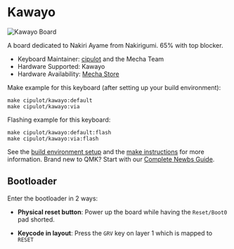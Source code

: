 # Kawayo

![Kawayo Board](https://i.imgur.com/MecyLFl.jpeg)

A board dedicated to Nakiri Ayame from Nakirigumi. 65% with top blocker.

* Keyboard Maintainer: [cipulot](https://github.com/cipulot) and the Mecha Team
* Hardware Supported: Kawayo
* Hardware Availability: [Mecha Store](https://mecha.store)

Make example for this keyboard (after setting up your build environment):

    make cipulot/kawayo:default
    make cipulot/kawayo:via

Flashing example for this keyboard:

    make cipulot/kawayo:default:flash
    make cipulot/kawayo:via:flash

See the [build environment setup](https://docs.qmk.fm/#/getting_started_build_tools) and the [make instructions](https://docs.qmk.fm/#/getting_started_make_guide) for more information. Brand new to QMK? Start with our [Complete Newbs Guide](https://docs.qmk.fm/#/newbs).

## Bootloader

Enter the bootloader in 2 ways:

* **Physical reset button**: Power up the board while having the `Reset/Boot0` pad shorted.

* **Keycode in layout**: Press the `GRV` key on layer 1 which is mapped to `RESET`

